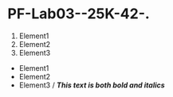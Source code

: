 # PF-Lab03--25K-42-.
1. Element1
2. Element2
3. Element3
+ Element1
+ Element2
+ Element3
/ ***This text is both bold and italics***
